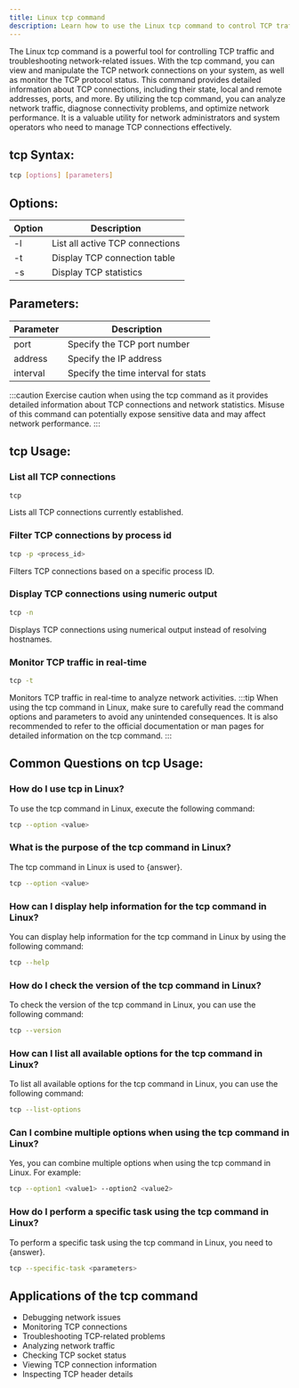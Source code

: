 ```yaml
---
title: Linux tcp command
description: Learn how to use the Linux tcp command to control TCP traffic and troubleshoot network issues.
---
```


The Linux tcp command is a powerful tool for controlling TCP traffic and troubleshooting network-related issues. With the tcp command, you can view and manipulate the TCP network connections on your system, as well as monitor the TCP protocol status. This command provides detailed information about TCP connections, including their state, local and remote addresses, ports, and more. By utilizing the tcp command, you can analyze network traffic, diagnose connectivity problems, and optimize network performance. It is a valuable utility for network administrators and system operators who need to manage TCP connections effectively.

## tcp Syntax:
```bash
tcp [options] [parameters]
```
## Options:
| Option | Description                     |
|--------|---------------------------------|
| -l     | List all active TCP connections |
| -t     | Display TCP connection table     |
| -s     | Display TCP statistics           |

## Parameters:
| Parameter | Description                        |
|-----------|------------------------------------|
| port      | Specify the TCP port number        |
| address   | Specify the IP address              |
| interval  | Specify the time interval for stats |

:::caution
Exercise caution when using the tcp command as it provides detailed information about TCP connections and network statistics. Misuse of this command can potentially expose sensitive data and may affect network performance.
:::
## tcp Usage:
### List all TCP connections
```bash
tcp
```
Lists all TCP connections currently established.

### Filter TCP connections by process id
```bash
tcp -p <process_id>
```
Filters TCP connections based on a specific process ID.

### Display TCP connections using numeric output
```bash
tcp -n
```
Displays TCP connections using numerical output instead of resolving hostnames.

### Monitor TCP traffic in real-time
```bash
tcp -t
```
Monitors TCP traffic in real-time to analyze network activities.
:::tip
When using the tcp command in Linux, make sure to carefully read the command options and parameters to avoid any unintended consequences. It is also recommended to refer to the official documentation or man pages for detailed information on the tcp command.
:::

## Common Questions on tcp Usage:
### How do I use tcp in Linux?
To use the tcp command in Linux, execute the following command:
```bash
tcp --option <value>
```

### What is the purpose of the tcp command in Linux?
The tcp command in Linux is used to {answer}.
```bash
tcp --option <value>
```

### How can I display help information for the tcp command in Linux?
You can display help information for the tcp command in Linux by using the following command:
```bash
tcp --help
```

### How do I check the version of the tcp command in Linux?
To check the version of the tcp command in Linux, you can use the following command:
```bash
tcp --version
```

### How can I list all available options for the tcp command in Linux?
To list all available options for the tcp command in Linux, you can use the following command:
```bash
tcp --list-options
```

### Can I combine multiple options when using the tcp command in Linux?
Yes, you can combine multiple options when using the tcp command in Linux. For example:
```bash
tcp --option1 <value1> --option2 <value2>
```

### How do I perform a specific task using the tcp command in Linux?
To perform a specific task using the tcp command in Linux, you need to {answer}.
```bash
tcp --specific-task <parameters>
```

## Applications of the tcp command

- Debugging network issues
- Monitoring TCP connections
- Troubleshooting TCP-related problems
- Analyzing network traffic
- Checking TCP socket status
- Viewing TCP connection information
- Inspecting TCP header details